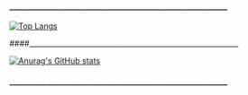 #### __________________________________________________________

[![Top Langs](https://github-readme-stats.vercel.app/api/top-langs/?username=bialas0&custom_title=top+10+languages&layout=compact&theme=tokyonight&show_icons=true)](https://github.com/anuraghazra/github-readme-stats)

####__________________________________________________________

[![Anurag's GitHub stats](https://github-readme-stats.vercel.app/api?username=bialas0)](https://github.com/anuraghazra/github-readme-stats)

#### __________________________________________________________
